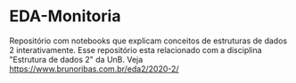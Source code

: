 # EDA-Monitoria
Repositório com notebooks que explicam conceitos de estruturas de dados 2 interativamente. Esse repositório esta relacionado com a disciplina "Estrutura de dados 2" da UnB. Veja https://www.brunoribas.com.br/eda2/2020-2/
